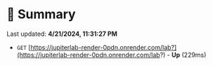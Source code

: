 # 📖 Summary
Last updated: **4/21/2024, 11:31:27 PM**

- `GET` [https://jupiterlab-render-0pdn.onrender.com/lab?](https://jupiterlab-render-0pdn.onrender.com/lab?) - **Up** (229ms)
